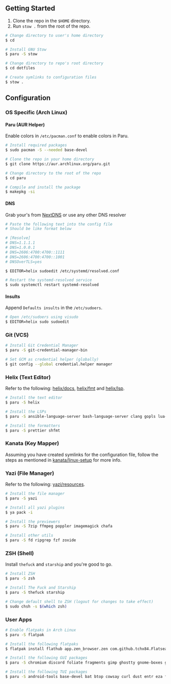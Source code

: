 ## Getting Started

1. Clone the repo in the `$HOME` directory.
2. Run `stow .` from the root of the repo.

```sh
# Change directory to user's home directory
$ cd

# Install GNU Stow
$ paru -S stow

# Change directory to repo's root directory
$ cd dotfiles

# Create symlinks to configuration files
$ stow .
```

## Configuration

### OS Specific (Arch Linux)

#### Paru (AUR Helper)

Enable colors in `/etc/pacman.conf` to enable colors in Paru.

```sh
# Install required packages
$ sudo pacman -S --needed base-devel

# Clone the repo in your home directory
$ git clone https://aur.archlinux.org/paru.git

# Change directory to the root of the repo
$ cd paru

# Compile and install the package
$ makepkg -si
```

#### DNS

Grab your's from [NextDNS](https://my.nextdns.io/start) or use any other DNS resolver

```sh
# Paste the following text into the config file
# Should be like format below

# [Resolve]
# DNS=1.1.1.1
# DNS=1.0.0.1
# DNS=2606:4700:4700::1111
# DNS=2606:4700:4700::1001
# DNSOverTLS=yes

$ EDITOR=helix sudoedit /etc/systemd/resolved.conf

# Restart the systemd-resolved service
$ sudo systemctl restart systemd-resolved
```

#### Insults

Append `Defaults insults` in the `/etc/sudoers`.

```sh
# Open /etc/sudoers using visudo
$ EDITOR=helix sudo sudoedit
```

### Git (VCS)

```sh
# Install Git Credential Manager
$ paru -S git-credential-manager-bin

# Set GCM as credential helper (globally)
$ git config --global credential.helper manager
```

### Helix (Text Editor)

Refer to the following: [helix/docs](https://docs.helix-editor.com/lang-support.html), [helix/fmt](https://github.com/helix-editor/helix/wiki/External-formatter-configuration) and [helix/lsp](https://github.com/helix-editor/helix/wiki/Language-Server-Configurations).

```sh
# Install the text editor
$ paru -S helix

# Install the LSPs
$ paru -S ansible-language-server bash-language-server clang gopls lua-language-server marksman python-lsp-server rust-analyzer tailwindcss-language-server taplo texlab typescript-language-server vscode-css-languageserver vscode-html-languageserver vscode-json-languageserver yaml-language-server

# Install the formatters
$ paru -S prettier shfmt
```

### Kanata (Key Mapper)

Assuming you have created symlinks for the configuration file, follow the steps as mentioned in [kanata/linux-setup](https://github.com/jtroo/kanata/blob/main/docs/setup-linux.md) for more info.

### Yazi (File Manager)

Refer to the following: [yazi/resources](https://yazi-rs.github.io/docs/resources).

```sh
# Install the file manager
$ paru -S yazi

# Install all yazi plugins
$ ya pack -i

# Install the previewers
$ paru -S 7zip ffmpeg poppler imagemagick chafa

# Install other utils
$ paru -S fd ripgrep fzf zoxide
```

### ZSH (Shell)

Install `thefuck` and `starship` and you're good to go.

```sh
# Install ZSH
$ paru -S zsh

# Install The Fuck and Starship
$ paru -S thefuck starship

# Change default shell to ZSH (logout for changes to take effect)
$ sudo chsh -s $(which zsh)
```

### User Apps

```sh
# Enable flatpaks in Arch Linux
$ paru -S flatpak

# Install the following flatpaks
$ flatpak install flathub app.zen_browser.zen com.github.tchx84.Flatseal com.mattjakeman.ExtensionManager com.usebottles.bottles es.danirod.Cartero io.github.kelvinnovais.Kasasa it.mijorus.whisper me.iepure.devtoolbox net.pcsx2.PCSX2 org.localsend.localsend_app org.kde.KStyle.Adwaita org.kde.WaylandDecoration.QAdwaitaDecorations

# Install the following GUI packages
$ paru -S chromium discord foliate fragments gimp ghostty gnome-boxes gnome-calculator gnome-font-viewer gnome-logs impression kitty newsflash obfuscate obs-studio reapack reaper sws zed

# Install the following TUI packages
$ paru -S android-tools base-devel bat btop cowsay curl dust entr eza fd figlet fzf git helix hexyl httpie lazygit lolcat macchina miller npm openssh ouch paru-bin pass reflector ripgrep starship stow thefuck tldr tmux trash-cli ttf-fira-code ttf-fira-sans wget yarn yazi yt-dlp zellij zoxide zsh
```
